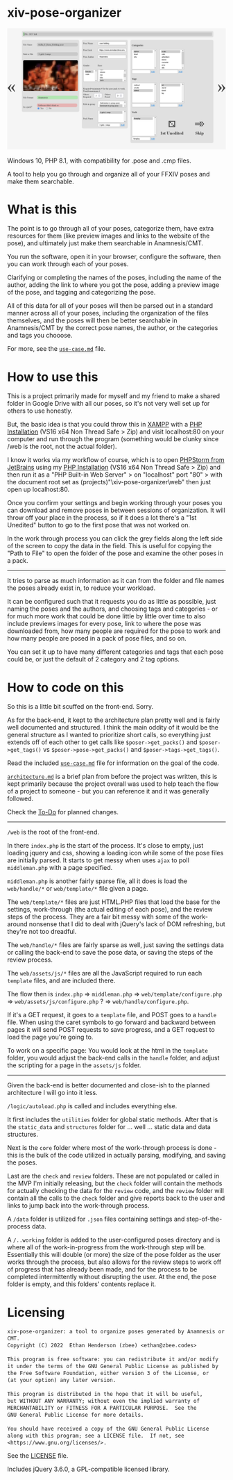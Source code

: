 # xiv-pose-organizer

![Preview of the Work Through process of the software](preview.png)

Windows 10, PHP 8.1, with compatibility for .pose and
.cmp files.

A tool to help you go through and organize all of
your FFXIV poses and make them searchable.

# What is this

The point is to go through all of your poses, categorize
them, have extra resources for them (like preview images
and links to the website of the pose), and ultimately
just make them searchable in Anamnesis/CMT.

You run the software, open it in your browser, configure
the software, then you can work through each of your poses.

Clarifying or completing the names of the poses, including
the name of the author, adding the link to where you got
the pose, adding a preview image of the pose, and tagging
and categorizing the pose.

All of this data for all of your poses will then be parsed
out in a standard manner across all of your poses, including
the organization of the files themselves, and the poses will
then be better searchable in Anamnesis/CMT by the correct
pose names, the author, or the categories and tags you chooose.

For more, see the [`use-case.md`](use-case.md) file.

# How to use this

This is a project primarily made for myself and my friend
to make a shared folder in Google Drive with all our poses,
so it's not very well set up for others to use honestly.

But, the basic idea is that you could throw this in
[XAMPP](https://www.apachefriends.org/index.html)
with a
[PHP Installation](https://windows.php.net/download#php-8.1)
(VS16 x64 Non Thread Safe > Zip)
and visit localhost:80 on your computer and run through
the program (something would be clunky since /web is the
root, not the actual folder).

I know it works via my workflow of course, which is to open
[PHPStorm from JetBrains](https://www.jetbrains.com/phpstorm/)
using my 
[PHP Installation](https://windows.php.net/download#php-8.1)
(VS16 x64 Non Thread Safe > Zip) and then run it as a
"PHP Built-in Web Server" > on "localhost" port "80" >
with the document root set as
(projects)"\xiv-pose-organizer\web" then just open up
localhost:80.

Once you confirm your settings and begin working through
your poses you can download and remove poses in between
sessions of organization. It will throw off your place in
the process, so if it does a lot there's a "1st Unedited"
button to go to the first pose that was not worked on.

In the work through process you can click the grey fields
along the left side of the screen to copy the data in the
field. This is useful for copying the "Path to File" to
open the folder of the pose and examine the other poses
in a pack.

---

It tries to parse as much information as it can from the folder
and file names the poses already exist in, to reduce your workload.

It can be configured such that it requests you do as little as
possible, just naming the poses and the authors, and choosing
tags and categories - or for much more work that could be done
little by little over time to also include previews images for
every pose, link to where the pose was downloaded from, how
many people are required for the pose to work and how many
people are posed in a pack of pose files, and so on.

You can set it up to have many different categories and tags that
each pose could be, or just the default of 2 category and 2 tag
options.

# How to code on this

So this is a little bit scuffed on the front-end. Sorry.

As for the back-end, it kept to the architecture plan
pretty well and is fairly well documented and structured.
I think the main oddity of it would be the general
structure as I wanted to prioritize short calls, so
everything just extends off of each other to get calls
like `$poser->get_packs()` and `$poser->get_tags()` vs
`$poser->pose->get_packs()` and `$poser->tags->get_tags()`.

Read the included [`use-case.md`](use-case.md) file for
information on the goal of the code.

[`architecture.md`](architecture.md) is a brief plan from
before the project was written, this is kept primarily
because the project overall was used to help teach the
flow of a project to someone - but you can reference it
and it was generally followed.

Check the [To-Do](todo.md) for planned changes.

---

`/web` is the root of the front-end.

In there `index.php` is the start of the process. It's
close to empty, just loading jquery and css, showing a
loading icon while some of the pose files are initially
parsed.
It starts to get messy when uses `ajax` to poll
`middleman.php` with a page specified.

`middleman.php` is another fairly sparse file, all it does
is load the `web/handle/*` or `web/template/*` file given
a page.

The `web/template/*` files are just HTML.PHP files that
load the base for the settings, work-through (the actual
editing of each pose), and the review steps of the process.
They are a fair bit messy with some of the work-around
nonsense that I did to deal with jQuery's lack of DOM
refreshing, but they're not too dreadful.

The `web/handle/*` files are fairly sparse as well, just
saving the settings data or calling the back-end to save
the pose data, or saving the steps of the review process.

The `web/assets/js/*` files are all the JavaScript required
to run each `template` files, and are included there.

The flow then is `index.php` => `middleman.php`
=> `web/template/configure.php` =>
`web/assets/js/configure.php` ? =>
`web/handle/configure.php`.

If it's a GET request, it goes
to a `template` file, and POST goes to a `handle` file.
When using the caret symbols to go forward and backward
between pages it will send POST requests to save progress,
and a GET request to load the page you're going to.

To work on a specific page:
You would look at the html in the `template` folder,
you would adjust the back-end calls in the `handle` folder,
and adjust the scripting for a page in the `assets/js`
folder.

---

Given the back-end is better documented and close-ish to
the planned architecture I will go into it less.

`/logic/autoload.php` is called and includes everything else.

It first includes the `utilities` folder for global static
methods. After that is the `static_data` and `structures`
folder for ... well ... static data and data structures.

Next is the `core` folder where most of the work-through
process is done - this is the bulk of the code utilized in
actually parsing, modifying, and saving the poses.

Last are the `check` and `review` folders. These are not
populated or called in the MVP I'm initially releasing,
but the `check` folder will contain the methods for 
actually checking the data for the `review` code, and
the `review` folder will contain all the calls to the
`check` folder and give reports back to the user and
links to jump back into the work-through process.

A `/data` folder is utilized for `.json` files containing
settings and step-of-the-process data.

A `/..working` folder is added to the user-configured
poses directory and is where all of the work-in-progress
from the work-through step will be.
Essentially this will double (or more) the size of the
pose folder as the user works through the process, but
also allows for the review steps to work off of progress
that has already been made, and for the process to be
completed intermittently without disrupting the user.
At the end, the pose folder is empty, and this folders'
contents replace it.

# Licensing
    xiv-pose-organizer: a tool to organize poses generated by Anamnesis or CMT.
    Copyright (C) 2022  Ethan Henderson (zbee) <ethan@zbee.codes>

    This program is free software: you can redistribute it and/or modify
    it under the terms of the GNU General Public License as published by
    the Free Software Foundation, either version 3 of the License, or
    (at your option) any later version.

    This program is distributed in the hope that it will be useful,
    but WITHOUT ANY WARRANTY; without even the implied warranty of
    MERCHANTABILITY or FITNESS FOR A PARTICULAR PURPOSE.  See the
    GNU General Public License for more details.

    You should have received a copy of the GNU General Public License
    along with this program; see a LICENSE file.  If not, see
    <https://www.gnu.org/licenses/>.

See the [LICENSE](LICENSE) file.

Includes jQuery 3.6.0, a GPL-compatible licensed library.
